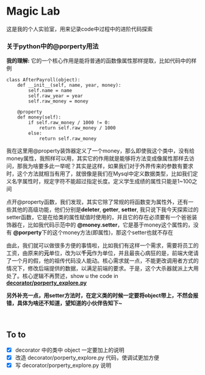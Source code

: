 # Magic Lab
这是我的个人实验室，用来记录code中过程中的进阶代码探索
<br>

### 关于python中的@porperty用法

**我的理解:** 它的一个核心作用是能将普通的函数像属性那样提取，比如代码中的样例

```
class AfterPayroll(object):
    def __init__(self, name, year, money):
        self.name = name
        self.raw_year = year
        self.raw_money = money

    @property
    def money(self):
        if self.raw_money / 1000 != 0:
            return self.raw_money / 1000
        else:
            return self.raw_money
```
我在这里用@property装饰器定义了一个money，那么即使我这个类中，没有给money属性，我照样可以用，其实它的作用就是能够将方法变成像属性那样去访问，那我为啥要多此一举呢？其实是这样，如果我们对于外界传来的参数有要求时，这个方法就相当有用了，就很像是我们在Mysql中定义数据类型，比如我们定义名字属性时，规定字符不能超过指定长度。定义学生成绩的属性只能是1~100之间

点开@property函数，我们发现，其实它除了常规的将函数变为属性外，还有一些其他的高级功能，他们分别是**deleter**, **getter**, **setter**, 我只说下我今天探索过的setter函数，它是在给类的属性赋值时使用的，并且它的存在必须要有一个爸爸装饰器在，比如我代码示范中的 **@money.setter**，它是基于money这个属性的，没有 **@porperty**下的这个money方法(即属性)，那这个setter也就不存在

由此，我们就可以做很多方便的事情啦，比如我们有这样一个需求，需要将员工的工资，由原来的**元**单位，改为以**千元**作为单位，并且最丧心病狂的是，前端大佬请了一个月的假，他的祖传代码没人能动。核心需求就一点，不能更改调用者方式的情况下，修改后端提供的数据，以满足前端的要求。于是，这个大杀器就派上大用处了。核心逻辑不再赘述，show u the code in [**decorator/porperty_explore.py**](https://github.com/hacksman/magic_lab/blob/master/decorator/property_explore.py)

**另外补充一点，用setter方法时，在定义类的时候一定要将object带上，不然会报错，具体为啥还不知道，望知道的小伙伴告知下~**
 
<br>

## To to

- [X] decorator 中的类中 object 一定要加上的说明
- [X] 改造 decorator/porperty_explore.py 代码，使调试更加方便
- [X] 写 decorator/porperty_explore.py 说明